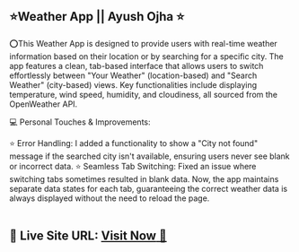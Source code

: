 ## ⭐Weather App || Ayush Ojha ⭐


⭕This Weather App is designed to provide users with real-time weather information based on their location or by searching for a specific city. The app features a clean, tab-based interface that allows users to switch effortlessly between "Your Weather" (location-based) and "Search Weather" (city-based) views. Key functionalities include displaying temperature, wind speed, humidity, and cloudiness, all sourced from the OpenWeather API.

💻 Personal Touches & Improvements:

⭐ Error Handling: I added a functionality to show a "City not found" message if the searched city isn't available, ensuring users never see blank or incorrect data.
⭐ Seamless Tab Switching: Fixed an issue where switching tabs sometimes resulted in blank data. Now, the app maintains separate data states for each tab, guaranteeing the correct weather data is always displayed without the need to reload the page.
<br>
<br>

## 📌 **Live Site URL:** <a href="https://ayushojhabxr.github.io/Weather_App/">**Visit Now** 🚀</a>

<br>
